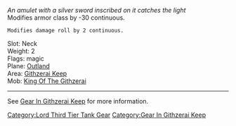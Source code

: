 *An amulet with a silver sword inscribed on it catches the light*  
Modifies armor class by -30 continuous.

`Modifies damage roll by 2 continuous.`

Slot: Neck  
Weight: 2  
Flags: magic  
Plane: [Outland](:Category:Outland.md "wikilink")  
Area: [Githzerai Keep](:Category:Githzerai_Keep.md "wikilink")  
Mob: [King Of The Githzerai](King_Of_The_Githzerai "wikilink")

------------------------------------------------------------------------

See [Gear In Githzerai
Keep](:Category:Gear_In_Githzerai_Keep.md "wikilink") for more
information.

[Category:Lord Third Tier Tank
Gear](Category:Lord_Third_Tier_Tank_Gear "wikilink") [Category:Gear In
Githzerai Keep](Category:Gear_In_Githzerai_Keep "wikilink")
